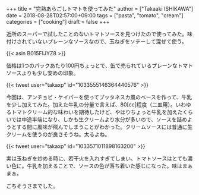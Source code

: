 +++
title = "完熟あらごしトマトを使ってみた"
author = ["Takaaki ISHIKAWA"]
date = 2018-08-28T02:57:00+09:00
tags = ["pasta", "tomato", "cream"]
categories = ["cooking"]
draft = false
+++

近所のスーパーで試したことのないトマトソースを見つけたので使ってみた。味付けされていないプレーンなソースなので、玉ねぎをソテーして混ぜて使う。  

{{< asin B015FIJYZ8 >}}  

価格は1つのパックあたり100円ちょっとで、缶で売られているプレーンなトマトソースよりも少し安めの印象。  

{{< tweet user="takaxp" id="1033555146364440576" >}}  

今回は、アンチョビ・ケイパーを使ってプッタネスカ風のベースを作って、牛乳を少し加えてみた。加えた牛乳の分量で言えば、80[cc]程度（二皿用）。いわゆるトマトクリーム的な味わいを期待したけど、やはりちょっと牛乳を加えたくらいでは中途半端になり、しかも生クリームより水分が多いので、ソースを詰めようとする間に風味が飛んでしまうことがわかった。クリームソースには普通に生クリームを使うのが良さそうね。太るよね。  

{{< tweet user="takaxp" id="1033571011898163200" >}}  

実は玉ねぎを炒める時に、若干火を入れすぎてしまい、トマトソースはとても濃い色に。牛乳を加えることで、ソースの色が落ち着いた感じになった。味はまぁまぁ。  

ごちそうさまでした。